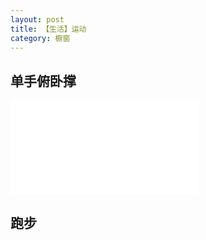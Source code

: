 ```yaml
---
layout: post
title: 【生活】运动
category: 橱窗
---
```


## 单手俯卧撑


<iframe src="//player.bilibili.com/player.html?aid=761733290&bvid=BV1L64y1t7Ef&cid=368968215&page=1" scrolling="no" border="0" frameborder="no" framespacing="0" allowfullscreen="true"> </iframe>


## 跑步

